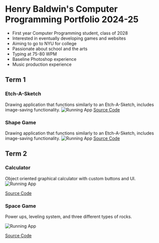 # Henry Baldwin's Computer Programming Portfolio 2024-25
* First year Computer Programming student, class of 2028
* Interested in eventually developing games and websites
* Aiming to go to NYU for college
* Passionate about school and the arts
* Typing at 75-80 WPM
* Baseline Photoshop experience
* Music production experience
  
## Term 1

### Etch-A-Sketch
Drawing application that functions similarly to an Etch-A-Sketch, includes image-saving functionality.
![Running App](https://github.com/HenryBald/comprog1a3portfolio/blob/main/images/EAS.png?raw=true)
[Source Code](https://github.com/HenryBald/comprog1a3portfolio/tree/main/src/term1/EtchASketch)

### Shape Game
Drawing application that functions similarly to an Etch-A-Sketch, includes image-saving functionality.
![Running App](https://github.com/HenryBald/comprog1a3portfolio/blob/main/images/ShapeGame.png?rarw=true)
[Source Code](https://github.com/HenryBald/comprog1a3portfolio/tree/main/src/term1/ShapeGame)

## Term 2

### Calculator 
Object oriented graphical calculator with custom buttons and UI.
![Running App](https://github.com/HenryBald/comprog1a3portfolio/blob/main/images/calc1.png?raw=true)

[Source Code](https://github.com/HenryBald/comprog1a3portfolio/tree/main/src/term2/Calculator)

### Space Game
Power ups, leveling system, and three different types of rocks.

![Running App](https://github.com/HenryBald/comprog1a3portfolio/blob/main/images/SpaceGame.png)

[Source Code](https://github.com/HenryBald/comprog1a3portfolio/tree/main/src/term2/SpaceGame)
